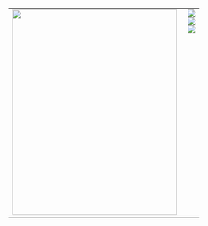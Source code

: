 <table>
  <tr>
    <td style="vertical-align: top;">
      <a href="https://www.youtube.com/watch?v=1-m1PSLzN6c">
        <img src="https://files.catbox.moe/0inov9.png" width="335" height="419">
      </a>
    </td>
    <td style="vertical-align: top; padding-left: 15px;">
      <div>
        <a href="https://www.youtube.com/watch?v=Jz0Zsu9J8Os">
          <img src="https://readme-typing-svg.demolab.com/?font=a+gothique+time&size=30&letterSpacing=1px&duration=4000&pause=1000&center=true&vCenter=true&color=d4d4d4&width=435&lines=I+want+to+slit+your+throat+and+eat+until+i+get+sick" />
        </a>
      </div>
      <div>
        <a href="https://sntry.cc/helel">
          <img src="https://readme-typing-svg.demolab.com/?font=a+gothique+time&size=30&letterSpacing=1px&duration=1&pause=100000000000&&center=true&vCenter=true&color=d4d4d4&width=48&height=48&lines=Sentry" />
        </a>
      </div>
      <div>
        <a href="https://helel.atabook.org/">
          <img src="https://readme-typing-svg.demolab.com/?font=a+gothique+time&size=30&letterSpacing=1px&duration=1&pause=100000000000&&center=true&vCenter=true&color=d4d4d4&width=60&height=48&lines=Atabook" />
        </a>
      </div>
    </td>
  </tr>
</table>
